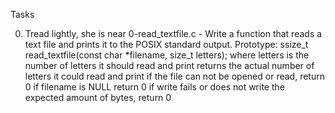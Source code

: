 Tasks

0. Tread lightly, she is near 
	0-read_textfile.c - Write a function that reads a text file and prints it to the POSIX standard output.
	Prototype: ssize_t read_textfile(const char *filename, size_t letters);
	where letters is the number of letters it should read and print
	returns the actual number of letters it could read and print
	if the file can not be opened or read, return 0
	if filename is NULL return 0
	if write fails or does not write the expected amount of bytes, return 0

